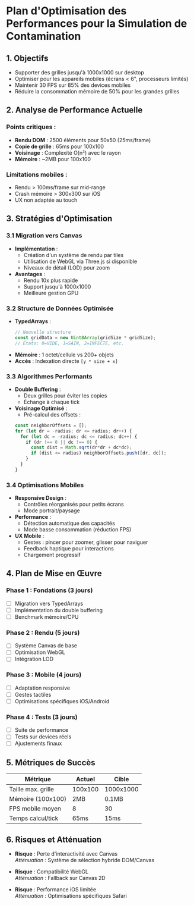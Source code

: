 # Plan d'Optimisation des Performances pour la Simulation de Contamination

## 1. Objectifs
- Supporter des grilles jusqu'à 1000x1000 sur desktop
- Optimiser pour les appareils mobiles (écrans < 6", processeurs limités)
- Maintenir 30 FPS sur 85% des devices mobiles
- Réduire la consommation mémoire de 50% pour les grandes grilles

## 2. Analyse de Performance Actuelle
### Points critiques :
- **Rendu DOM** : 2500 éléments pour 50x50 (25ms/frame)
- **Copie de grille** : 65ms pour 100x100
- **Voisinage** : Complexité O(n²) avec le rayon
- **Mémoire** : ~2MB pour 100x100

### Limitations mobiles :
- Rendu > 100ms/frame sur mid-range
- Crash mémoire > 300x300 sur iOS
- UX non adaptée au touch

## 3. Stratégies d'Optimisation

### 3.1 Migration vers Canvas
- **Implémentation** :
  - Création d'un système de rendu par tiles
  - Utilisation de WebGL via Three.js si disponible
  - Niveaux de détail (LOD) pour zoom
- **Avantages** :
  - Rendu 10x plus rapide
  - Support jusqu'à 1000x1000
  - Meilleure gestion GPU

### 3.2 Structure de Données Optimisée
- **TypedArrays** :
  ```javascript
  // Nouvelle structure
  const gridData = new Uint8Array(gridSize * gridSize);
  // États: 0=VIDE, 1=SAIN, 2=INFECTE, etc.
  ```
- **Mémoire** : 1 octet/cellule vs 200+ objets
- **Accès** : Indexation directe `[y * size + x]`

### 3.3 Algorithmes Performants
- **Double Buffering** :
  - Deux grilles pour éviter les copies
  - Échange à chaque tick
- **Voisinage Optimisé** :
  - Pré-calcul des offsets :
  ```javascript
  const neighborOffsets = [];
  for (let dr = -radius; dr <= radius; dr++) {
    for (let dc = -radius; dc <= radius; dc++) {
      if (dr !== 0 || dc !== 0) {
        const dist = Math.sqrt(dr*dr + dc*dc);
        if (dist <= radius) neighborOffsets.push([dr, dc]);
      }
    }
  }
  ```

### 3.4 Optimisations Mobiles
- **Responsive Design** :
  - Contrôles réorganisés pour petits écrans
  - Mode portrait/paysage
- **Performance** :
  - Détection automatique des capacités
  - Mode basse consommation (réduction FPS)
- **UX Mobile** :
  - Gestes : pincer pour zoomer, glisser pour naviguer
  - Feedback haptique pour interactions
  - Chargement progressif

## 4. Plan de Mise en Œuvre

### Phase 1 : Fondations (3 jours)
- [ ] Migration vers TypedArrays
- [ ] Implémentation du double buffering
- [ ] Benchmark mémoire/CPU

### Phase 2 : Rendu (5 jours)
- [ ] Système Canvas de base
- [ ] Optimisation WebGL
- [ ] Intégration LOD

### Phase 3 : Mobile (4 jours)
- [ ] Adaptation responsive
- [ ] Gestes tactiles
- [ ] Optimisations spécifiques iOS/Android

### Phase 4 : Tests (3 jours)
- [ ] Suite de performance
- [ ] Tests sur devices réels
- [ ] Ajustements finaux

## 5. Métriques de Succès
| Métrique | Actuel | Cible |
|----------|--------|-------|
| Taille max. grille | 100x100 | 1000x1000 |
| Mémoire (100x100) | 2MB | 0.1MB |
| FPS mobile moyen | 8 | 30 |
| Temps calcul/tick | 65ms | 15ms |

## 6. Risques et Atténuation
- **Risque** : Perte d'interactivité avec Canvas  
  *Atténuation* : Système de sélection hybride DOM/Canvas

- **Risque** : Compatibilité WebGL  
  *Atténuation* : Fallback sur Canvas 2D

- **Risque** : Performance iOS limitée  
  *Atténuation* : Optimisations spécifiques Safari